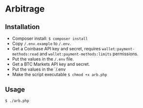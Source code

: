 # Arbitrage

## Installation

- Composer install: `$ composer install`
- Copy `/.env.example` to `/.env`.
- Get a Coinbase API key and secret, requires `wallet:payment-methods:read` and `wallet:payment-methods:limits` permissions.
- Put the values in the `/.env` file.
- Get a BTC Markets API key and secret.
- Put the values in the `/.env
- Make the script executable `$ chmod +x arb.php`

## Usage

`$ ./arb.php`